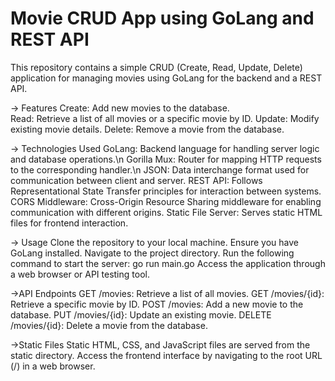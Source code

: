 # Movie CRUD App using GoLang and REST API
This repository contains a simple CRUD (Create, Read, Update, Delete) application for managing movies using GoLang for the backend and a REST API.

-> Features
Create: Add new movies to the database.<br>
Read: Retrieve a list of all movies or a specific movie by ID.
Update: Modify existing movie details.
Delete: Remove a movie from the database.

-> Technologies Used
GoLang: Backend language for handling server logic and database operations.\n
Gorilla Mux: Router for mapping HTTP requests to the corresponding handler.\n
JSON: Data interchange format used for communication between client and server.
REST API: Follows Representational State Transfer principles for interaction between systems.
CORS Middleware: Cross-Origin Resource Sharing middleware for enabling communication with different origins.
Static File Server: Serves static HTML files for frontend interaction.

-> Usage
Clone the repository to your local machine.
Ensure you have GoLang installed.
Navigate to the project directory.
Run the following command to start the server:
go run main.go
Access the application through a web browser or API testing tool.

->API Endpoints
GET /movies: Retrieve a list of all movies.
GET /movies/{id}: Retrieve a specific movie by ID.
POST /movies: Add a new movie to the database.
PUT /movies/{id}: Update an existing movie.
DELETE /movies/{id}: Delete a movie from the database.

->Static Files
Static HTML, CSS, and JavaScript files are served from the static directory.
Access the frontend interface by navigating to the root URL (/) in a web browser.
